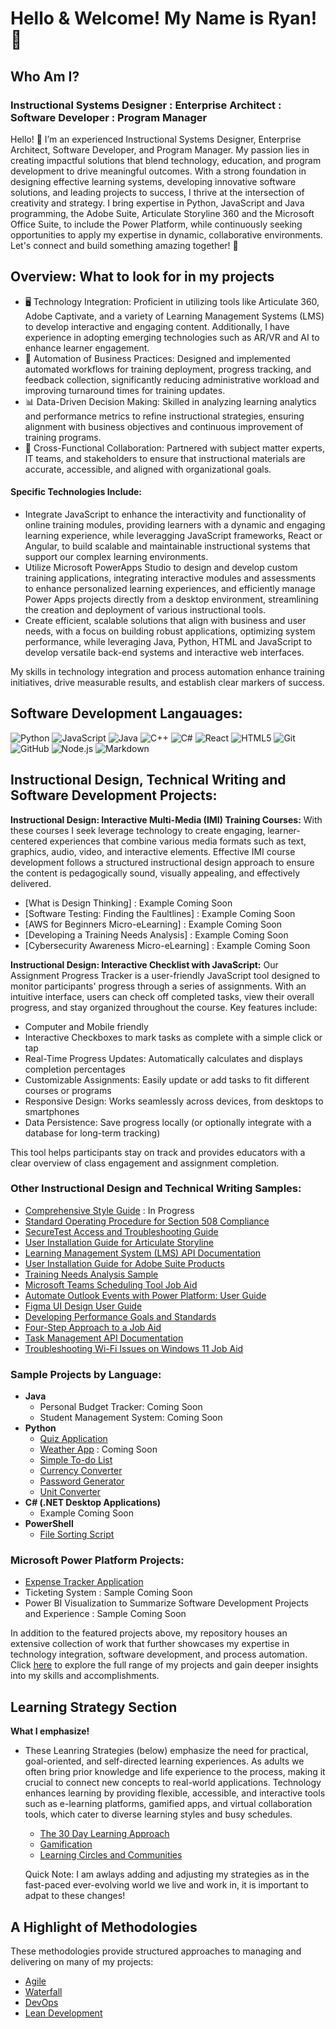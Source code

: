 <h1>Hello & Welcome! My Name is Ryan! 📡

<h2>Who Am I?</h2>

<h3>Instructional Systems Designer : Enterprise Architect : Software Developer : Program Manager</h3>

Hello! 👋 I’m an experienced Instructional Systems Designer, Enterprise Architect, Software Developer, and Program Manager. My passion lies in creating impactful solutions that blend technology, education, and program development to drive meaningful outcomes. With a strong foundation in designing effective learning systems, developing innovative software solutions, and leading projects to success, I thrive at the intersection of creativity and strategy. I bring expertise in Python, JavaScript and Java programming, the Adobe Suite, Articulate Storyline 360 and the Microsoft Office Suite, to include the Power Platform, while continuously seeking opportunities to apply my expertise in dynamic, collaborative environments. Let's connect and build something amazing together! 🚀

<h2>Overview: What to look for in my projects</h2>

- 🖥️ Technology Integration: Proficient in utilizing tools like Articulate 360, Adobe Captivate, and a variety of Learning Management Systems (LMS) to develop interactive and engaging content. Additionally, I have experience in adopting emerging technologies such as AR/VR and AI to enhance learner engagement.
- 📂 Automation of Business Practices: Designed and implemented automated workflows for training deployment, progress tracking, and feedback collection, significantly reducing administrative workload and improving turnaround times for training updates.
- 📊 Data-Driven Decision Making: Skilled in analyzing learning analytics and performance metrics to refine instructional strategies, ensuring alignment with business objectives and continuous improvement of training programs.
- 📩 Cross-Functional Collaboration: Partnered with subject matter experts, IT teams, and stakeholders to ensure that instructional materials are accurate, accessible, and aligned with organizational goals.

<h4>Specific Technologies Include:</h4>

- Integrate JavaScript to enhance the interactivity and functionality of online training modules, providing learners with a dynamic and engaging learning experience, while leveragging JavaScript frameworks, React or Angular, to build scalable and maintainable instructional systems that support our complex learning environments.
- Utilize Microsoft PowerApps Studio to design and develop custom training applications, integrating interactive modules and assessments to enhance personalized learning experiences, and efficiently manage Power Apps projects directly from a desktop environment, streamlining the creation and deployment of various instructional tools.
- Create efficient, scalable solutions that align with business and user needs, with a focus on building robust applications, optimizing system performance, while leveraging Java, Python, HTML and JavaScript to develop versatile back-end systems and interactive web interfaces.

My skills in technology integration and process automation enhance training initiatives, drive measurable results, and establish clear markers of success.

<h2>Software Development Langauages:</h2>

![Python](https://img.shields.io/badge/python-%233776AB.svg?style=flat&logo=python&logoColor=white)
![JavaScript](https://img.shields.io/badge/javascript-%23F7DF1E.svg?style=flat&logo=javascript&logoColor=black)
![Java](https://img.shields.io/badge/java-%23ED8B00.svg?style=flat&logo=java&logoColor=white)
![C++](https://img.shields.io/badge/c++-%2300599C.svg?style=flat&logo=c%2B%2B&logoColor=white)
![C#](https://img.shields.io/badge/c%23-%23239120.svg?style=flat&logo=c-sharp&logoColor=white)
![React](https://img.shields.io/badge/react-%2361DAFB.svg?style=flat&logo=react&logoColor=black)
![HTML5](https://img.shields.io/badge/html5-%23E34F26.svg?style=flat&logo=html5&logoColor=white)
![Git](https://img.shields.io/badge/git-%23F05033.svg?style=flat&logo=git&logoColor=white)
![GitHub](https://img.shields.io/badge/github-%23181717.svg?style=flat&logo=github&logoColor=white)
![Node.js](https://img.shields.io/badge/node.js-%23339933.svg?style=flat&logo=nodedotjs&logoColor=white)
![Markdown](https://img.shields.io/badge/Markdown-%23000000.svg?style=flat&logo=markdown&logoColor=white)

<h2>Instructional Design, Technical Writing and Software Development Projects:</h2>

<b>Instructional Design: Interactive Multi-Media (IMI) Training Courses:</b> With these courses I seek leverage technology to create engaging, learner-centered experiences that combine various media formats such as text, graphics, audio, video, and interactive elements. Effective IMI course development follows a structured instructional design approach to ensure the content is pedagogically sound, visually appealing, and effectively delivered.

- [What is Design Thinking] : Example Coming Soon
- [Software Testing: Finding the Faultlines] : Example Coming Soon
- [AWS for Beginners Micro-eLearning] : Example Coming Soon
- [Developing a Training Needs Analysis] : Example Coming Soon
- [Cybersecurity Awareness Micro-eLearning] : Example Coming Soon

<b>Instructional Design: Interactive Checklist with JavaScript:</b>
Our Assignment Progress Tracker is a user-friendly JavaScript tool designed to monitor participants' progress through a series of assignments. With an intuitive interface, users can check off completed tasks, view their overall progress, and stay organized throughout the course. Key features include:

- Computer and Mobile friendly
- Interactive Checkboxes to mark tasks as complete with a simple click or tap
- Real-Time Progress Updates: Automatically calculates and displays completion percentages
- Customizable Assignments: Easily update or add tasks to fit different courses or programs
- Responsive Design: Works seamlessly across devices, from desktops to smartphones
- Data Persistence: Save progress locally (or optionally integrate with a database for long-term tracking)

This tool helps participants stay on track and provides educators with a clear overview of class engagement and assignment completion.

<h3>Other Instructional Design and Technical Writing Samples:</h3>

- [Comprehensive Style Guide](https://github.com/rlangc/Style-Guide-Sample.git) : In Progress
- [Standard Operating Procedure for Section 508 Compliance](https://github.com/rlangc/Standard-Operating-Procedure-for-Section-508.git)
- [SecureTest Access and Troubleshooting Guide](https://github.com/rlangc/SecureTest-Troubleshooting-Guide.git)
- [User Installation Guide for Articulate Storyline](https://github.com/rlangc/User-Installation-Guide-for-Articulate-Storyline.git)
- [Learning Management System (LMS) API Documentation](https://github.com/rlangc/LMS-API-Documentation.git)
- [User Installation Guide for Adobe Suite Products](https://github.com/rlangc/User-Installation-Guide-for-Adobe-Suite-Products.git)
- [Training Needs Analysis Sample](https://github.com/rlangc/Training-Needs-Analysis-Sample.git)
- [Microsoft Teams Scheduling Tool Job Aid](https://github.com/rlangc/Microsoft-Teams-Scheduling-Tool-Job-Aid.git)
- [Automate Outlook Events with Power Platform: User Guide](https://github.com/rlangc/Automate-Outlook-Events-with-Power-Platform.git)
- [Figma UI Design User Guide](https://github.com/rlangc/Figma-UI-Design-User-Guide.git)
- [Developing Performance Goals and Standards](https://github.com/rlangc/Developing-Performance-Goals-and-Standards.git)
- [Four-Step Approach to a Job Aid](https://github.com/rlangc/Job-Aid-Four-Step-Approach.git)
- [Task Management API Documentation](https://github.com/rlangc/Task-Management-API-Documentation.git)
- [Troubleshooting Wi-Fi Issues on Windows 11 Job Aid](https://github.com/rlangc/Troubleshooting-WiFi-Issues-on-Windows-11-Job-Aid.git)

<h3>Sample Projects by Language:</h3>

- <b>Java</b>
  - Personal Budget Tracker: Coming Soon
  - Student Management System: Coming Soon
- <b>Python</b>
  - [Quiz Application](https://github.com/rlangc/Quiz-Application-in-Python.git)
  - [Weather App](https://github.com/rlangc/Weather-App-in-Python.git) : Coming Soon
  - [Simple To-do List](https://github.com/rlangc/Python-To-Do-List-Example.git)
  - [Currency Converter](https://github.com/rlangc/Python-Currency-Converter.git)
  - [Password Generator](https://github.com/rlangc/Password-Generator-in-Python.git)
  - [Unit Converter](https://github.com/rlangc/Python-Unit-Conversion.git)
- <b>C# (.NET Desktop Applications)</b>
  - Example Coming Soon
 - <b>PowerShell</b>
   - [File Sorting Script](https://github.com/rlangc/PowerShell-Sorting-Script.git)
  
<h3>Microsoft Power Platform Projects:</h3>

- [Expense Tracker Application](https://github.com/rlangc/Simple-Expense-Tracker-Using-Power-Apps.git)
- Ticketing System : Sample Coming Soon
- Power BI Visualization to Summarize Software Development Projects and Experience : Sample Coming Soon

In addition to the featured projects above, my repository houses an extensive collection of work that further showcases my expertise in technology integration, software development, and process automation. Click [here](https://github.com/rlangc/Additional-Projects-Section.git) to explore the full range of my projects and gain deeper insights into my skills and accomplishments.

<h2>Learning Strategy Section</h2>

<b>What I emphasize!</b>

- These Leanring Strategies (below) emphasize the need for practical, goal-oriented, and self-directed learning experiences. As adults we often bring prior knowledge and life experience to the process, making it crucial to connect new concepts to real-world applications. Technology enhances learning by providing flexible, accessible, and interactive tools such as e-learning platforms, gamified apps, and virtual collaboration tools, which cater to diverse learning styles and busy schedules.

  - [The 30 Day Learning Approach](https://github.com/rlangc/30-Day-Learning.git)
  - [Gamification](https://github.com/rlangc/Gamification.git)
  - [Learning Circles and Communities](https://github.com/rlangc/Learning-Circles-and-Communities.git)
 
  Quick Note: I am awlays adding and adjusting my strategies as in the fast-paced ever-evolving world we live and work in, it is important to adpat to these changes!

<h2>A Highlight of Methodologies</h2>

These methodologies provide structured approaches to managing and delivering on many of my projects:
- [Agile](https://github.com/rlangc/Agile-Methodology.git)
- [Waterfall](https://github.com/rlangc/Waterfall-Methodology.git)
- [DevOps](https://github.com/rlangc/DevOps-Methodology.git)
- [Lean Development](https://github.com/rlangc/Lean-Development-Methodology.git)
